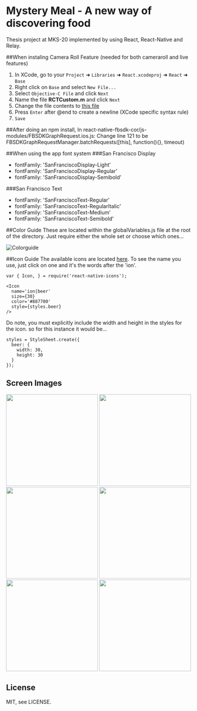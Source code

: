 # Mystery Meal - A new way of discovering food
Thesis project at MKS-20 implemented by using React, React-Native and Relay.

##When instaling Camera Roll Feature (needed for both cameraroll and live features)
1. In XCode, go to your `Project` ➜ `Libraries` ➜ `React.xcodeproj` ➜ `React` ➜ `Base`
2. Right click on `Base` and select `New File...`
3. Select `Objective-C File` and click `Next`
4. Name the file **RCTCustom.m** and click `Next`
5. Change the file contents to [this file](https://raw.githubusercontent.com/scottdixon/react-native-upload-from-camera-roll/master/RCTCustom.m)
6. Press `Enter` after @end to create a newline (XCode specific syntax rule)
7. `Save`

##After doing an npm install, In react-native-fbsdk-cor/js-modules/FBSDKGraphRequest.ios.js:
Change line 121 to be FBSDKGraphRequestManager.batchRequests([this], function(){}, timeout)

##When using the app font system
###San Francisco Display
- fontFamily: 'SanFranciscoDisplay-Light'
- fontFamily: 'SanFranciscoDisplay-Regular'
- fontFamily: 'SanFranciscoDisplay-Semibold'

###San Francisco Text
- fontFamily: 'SanFranciscoText-Regular'
- fontFamily: 'SanFranciscoText-RegularItalic'
- fontFamily: 'SanFranciscoText-Medium'
- fontFamily: 'SanFranciscoText-Semibold'

##Color Guide
These are located within the globalVariables.js file at the root of the directory. Just require either the whole set or choose which ones...

![Colorguide](https://s3-us-west-2.amazonaws.com/mystery-meal/color-guide.png)

##Icon Guide
The available icons are located [here](http://ionicons.com/). To see the name you use, just click on one and it's the words after the 'ion'.

```
var { Icon, } = require('react-native-icons');

<Icon
  name='ion|beer'
  size={30}
  color='#887700'
  style={styles.beer}
/>
```

Do note, you must explicitly include the width and height in the styles for the icon. so for this instance it would be...

```
styles = StyleSheet.create({
  beer: {
    width: 30,
    height: 30
  }
});
```

Screen Images
-------------
<p align="center">

  <img src='https://s3-us-west-1.amazonaws.com/portfoliostevem/mystery-screen-1.png?X-Amz-Date=20160107T190158Z&X-Amz-Expires=300&X-Amz-Algorithm=AWS4-HMAC-SHA256&X-Amz-Signature=95a392d5c851d2ae5a20dbda81268d1ad03b0d99ee8951c0a1e7e4ae61a144c7&X-Amz-Credential=ASIAIQVHZF5I2CP4SDTQ/20160107/us-west-1/s3/aws4_request&X-Amz-SignedHeaders=Host&x-amz-security-token=AQoDYXdzEJT//////////wEakAKD5N15U7V08n1tDVwBxTqQ07T%2Bz3F3FkyWAFu7Tn2j1gHwThk7snjkVDfyDpHFC/tJIL7sRkifoPP//u20uAqCoISo9j9F57JK7/WGkkXDYYKXoarFZvhn17Em%2BESzkO25wZhDb6pDt1WVv9dm5vuyj3j7XTPWj3CgcCExo6K3p%2B3iHbDXeuBCjrQGPF1stP%2Bb51P3pnsyQRTHU4z/ODradjDmn1M80idLkYZQrGb3Nk2uJwQ%2BDCoRXB9s6K0sdq1VKugjULjWjcqW1zQPuGeVFOfgR//Hnql7424x5iy8cnhUBDe2zdDhJrudpBR7aSJfby0K7dFxArOFZUxaN30FQuaguzV1jBI8j3wkEnWCKSD33rq0BQ%3D%3D' width='250'>

  <img src='https://s3-us-west-1.amazonaws.com/portfoliostevem/mystery-screen-2.png?X-Amz-Date=20160107T190218Z&X-Amz-Expires=300&X-Amz-Algorithm=AWS4-HMAC-SHA256&X-Amz-Signature=91b16beead507e571b120c54130931e925c8bc21b628297c7e21916b316d6d43&X-Amz-Credential=ASIAIQVHZF5I2CP4SDTQ/20160107/us-west-1/s3/aws4_request&X-Amz-SignedHeaders=Host&x-amz-security-token=AQoDYXdzEJT//////////wEakAKD5N15U7V08n1tDVwBxTqQ07T%2Bz3F3FkyWAFu7Tn2j1gHwThk7snjkVDfyDpHFC/tJIL7sRkifoPP//u20uAqCoISo9j9F57JK7/WGkkXDYYKXoarFZvhn17Em%2BESzkO25wZhDb6pDt1WVv9dm5vuyj3j7XTPWj3CgcCExo6K3p%2B3iHbDXeuBCjrQGPF1stP%2Bb51P3pnsyQRTHU4z/ODradjDmn1M80idLkYZQrGb3Nk2uJwQ%2BDCoRXB9s6K0sdq1VKugjULjWjcqW1zQPuGeVFOfgR//Hnql7424x5iy8cnhUBDe2zdDhJrudpBR7aSJfby0K7dFxArOFZUxaN30FQuaguzV1jBI8j3wkEnWCKSD33rq0BQ%3D%3D' width='250'>

  <img src='https://s3-us-west-1.amazonaws.com/portfoliostevem/mystery-screen-3.png?X-Amz-Date=20160107T190237Z&X-Amz-Expires=300&X-Amz-Algorithm=AWS4-HMAC-SHA256&X-Amz-Signature=9df141f2f29de731867366f104b7223817926bb3d22ae89319f3d9f932834fec&X-Amz-Credential=ASIAIQVHZF5I2CP4SDTQ/20160107/us-west-1/s3/aws4_request&X-Amz-SignedHeaders=Host&x-amz-security-token=AQoDYXdzEJT//////////wEakAKD5N15U7V08n1tDVwBxTqQ07T%2Bz3F3FkyWAFu7Tn2j1gHwThk7snjkVDfyDpHFC/tJIL7sRkifoPP//u20uAqCoISo9j9F57JK7/WGkkXDYYKXoarFZvhn17Em%2BESzkO25wZhDb6pDt1WVv9dm5vuyj3j7XTPWj3CgcCExo6K3p%2B3iHbDXeuBCjrQGPF1stP%2Bb51P3pnsyQRTHU4z/ODradjDmn1M80idLkYZQrGb3Nk2uJwQ%2BDCoRXB9s6K0sdq1VKugjULjWjcqW1zQPuGeVFOfgR//Hnql7424x5iy8cnhUBDe2zdDhJrudpBR7aSJfby0K7dFxArOFZUxaN30FQuaguzV1jBI8j3wkEnWCKSD33rq0BQ%3D%3D' width='250'>

  <img src='https://s3-us-west-1.amazonaws.com/portfoliostevem/mystery-screen-4.png?X-Amz-Date=20160107T190245Z&X-Amz-Expires=300&X-Amz-Algorithm=AWS4-HMAC-SHA256&X-Amz-Signature=ecd1922cf8c3d9a594fc7406a15ea99e21fcf21bd3c6ddc4d843dfc9510ea7e6&X-Amz-Credential=ASIAIQVHZF5I2CP4SDTQ/20160107/us-west-1/s3/aws4_request&X-Amz-SignedHeaders=Host&x-amz-security-token=AQoDYXdzEJT//////////wEakAKD5N15U7V08n1tDVwBxTqQ07T%2Bz3F3FkyWAFu7Tn2j1gHwThk7snjkVDfyDpHFC/tJIL7sRkifoPP//u20uAqCoISo9j9F57JK7/WGkkXDYYKXoarFZvhn17Em%2BESzkO25wZhDb6pDt1WVv9dm5vuyj3j7XTPWj3CgcCExo6K3p%2B3iHbDXeuBCjrQGPF1stP%2Bb51P3pnsyQRTHU4z/ODradjDmn1M80idLkYZQrGb3Nk2uJwQ%2BDCoRXB9s6K0sdq1VKugjULjWjcqW1zQPuGeVFOfgR//Hnql7424x5iy8cnhUBDe2zdDhJrudpBR7aSJfby0K7dFxArOFZUxaN30FQuaguzV1jBI8j3wkEnWCKSD33rq0BQ%3D%3D' width='250'>

  <img src='https://s3-us-west-1.amazonaws.com/portfoliostevem/mystery-screen-5.png?X-Amz-Date=20160107T190252Z&X-Amz-Expires=300&X-Amz-Algorithm=AWS4-HMAC-SHA256&X-Amz-Signature=b092c3a678d0e5a3feb6b1347b3faa59970de6eee067f93c1e534518b77f1109&X-Amz-Credential=ASIAIQVHZF5I2CP4SDTQ/20160107/us-west-1/s3/aws4_request&X-Amz-SignedHeaders=Host&x-amz-security-token=AQoDYXdzEJT//////////wEakAKD5N15U7V08n1tDVwBxTqQ07T%2Bz3F3FkyWAFu7Tn2j1gHwThk7snjkVDfyDpHFC/tJIL7sRkifoPP//u20uAqCoISo9j9F57JK7/WGkkXDYYKXoarFZvhn17Em%2BESzkO25wZhDb6pDt1WVv9dm5vuyj3j7XTPWj3CgcCExo6K3p%2B3iHbDXeuBCjrQGPF1stP%2Bb51P3pnsyQRTHU4z/ODradjDmn1M80idLkYZQrGb3Nk2uJwQ%2BDCoRXB9s6K0sdq1VKugjULjWjcqW1zQPuGeVFOfgR//Hnql7424x5iy8cnhUBDe2zdDhJrudpBR7aSJfby0K7dFxArOFZUxaN30FQuaguzV1jBI8j3wkEnWCKSD33rq0BQ%3D%3D' width='250'>

  <img src='https://s3-us-west-1.amazonaws.com/portfoliostevem/mystery-screen-8.png?X-Amz-Date=20160107T190354Z&X-Amz-Expires=300&X-Amz-Algorithm=AWS4-HMAC-SHA256&X-Amz-Signature=a87401ca8005b4f63024576b05bd9758f6f7e6728de36da73af2da835c4a02e2&X-Amz-Credential=ASIAIQVHZF5I2CP4SDTQ/20160107/us-west-1/s3/aws4_request&X-Amz-SignedHeaders=Host&x-amz-security-token=AQoDYXdzEJT//////////wEakAKD5N15U7V08n1tDVwBxTqQ07T%2Bz3F3FkyWAFu7Tn2j1gHwThk7snjkVDfyDpHFC/tJIL7sRkifoPP//u20uAqCoISo9j9F57JK7/WGkkXDYYKXoarFZvhn17Em%2BESzkO25wZhDb6pDt1WVv9dm5vuyj3j7XTPWj3CgcCExo6K3p%2B3iHbDXeuBCjrQGPF1stP%2Bb51P3pnsyQRTHU4z/ODradjDmn1M80idLkYZQrGb3Nk2uJwQ%2BDCoRXB9s6K0sdq1VKugjULjWjcqW1zQPuGeVFOfgR//Hnql7424x5iy8cnhUBDe2zdDhJrudpBR7aSJfby0K7dFxArOFZUxaN30FQuaguzV1jBI8j3wkEnWCKSD33rq0BQ%3D%3D' width='250'>

</p>

License
-------

MIT, see LICENSE.
